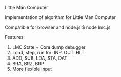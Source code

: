 Little Man Computer

Implementation of algorithm for Little Man Computer

Compatible for browser and node.js
$ node lmc.js

Features:
1) LMC State + Core dump debugger
2) Load, step, run for: INP. OUT. HLT
3) ADD, SUB, LDA, STA, DAT
4) BRA, BRZ, BRP
5) More flexible input

